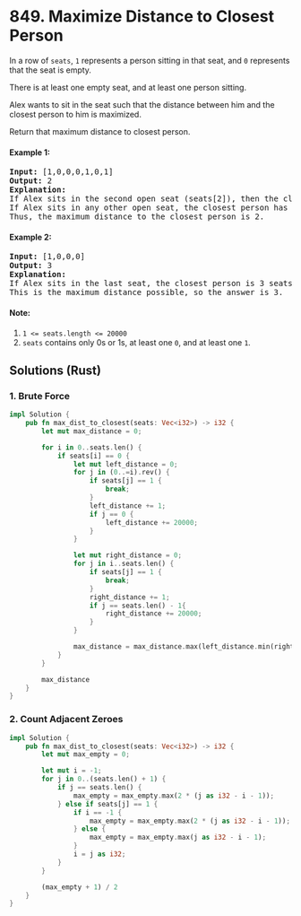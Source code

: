 # 849. Maximize Distance to Closest Person
In a row of ```seats```, ```1``` represents a person sitting in that seat, and ```0``` represents that the seat is empty.

There is at least one empty seat, and at least one person sitting.

Alex wants to sit in the seat such that the distance between him and the closest person to him is maximized.

Return that maximum distance to closest person.

#### Example 1:
<pre>
<strong>Input:</strong> [1,0,0,0,1,0,1]
<strong>Output:</strong> 2
<strong>Explanation:</strong>
If Alex sits in the second open seat (seats[2]), then the closest person has distance 2.
If Alex sits in any other open seat, the closest person has distance 1.
Thus, the maximum distance to the closest person is 2.
</pre>

#### Example 2:
<pre>
<strong>Input:</strong> [1,0,0,0]
<strong>Output:</strong> 3
<strong>Explanation:</strong>
If Alex sits in the last seat, the closest person is 3 seats away.
This is the maximum distance possible, so the answer is 3.
</pre>

#### Note:
1. ```1 <= seats.length <= 20000```
2. ```seats``` contains only 0s or 1s, at least one ```0```, and at least one ```1```.

## Solutions (Rust)

### 1. Brute Force
```Rust
impl Solution {
    pub fn max_dist_to_closest(seats: Vec<i32>) -> i32 {
        let mut max_distance = 0;

        for i in 0..seats.len() {
            if seats[i] == 0 {
                let mut left_distance = 0;
                for j in (0..=i).rev() {
                    if seats[j] == 1 {
                        break;
                    }
                    left_distance += 1;
                    if j == 0 {
                        left_distance += 20000;
                    }
                }

                let mut right_distance = 0;
                for j in i..seats.len() {
                    if seats[j] == 1 {
                        break;
                    }
                    right_distance += 1;
                    if j == seats.len() - 1{
                        right_distance += 20000;
                    }
                }

                max_distance = max_distance.max(left_distance.min(right_distance));
            }
        }

        max_distance
    }
}
```

### 2. Count Adjacent Zeroes
```Rust
impl Solution {
    pub fn max_dist_to_closest(seats: Vec<i32>) -> i32 {
        let mut max_empty = 0;

        let mut i = -1;
        for j in 0..(seats.len() + 1) {
            if j == seats.len() {
                max_empty = max_empty.max(2 * (j as i32 - i - 1));
            } else if seats[j] == 1 {
                if i == -1 {
                    max_empty = max_empty.max(2 * (j as i32 - i - 1));
                } else {
                    max_empty = max_empty.max(j as i32 - i - 1);
                }
                i = j as i32;
            }
        }

        (max_empty + 1) / 2
    }
}
```
